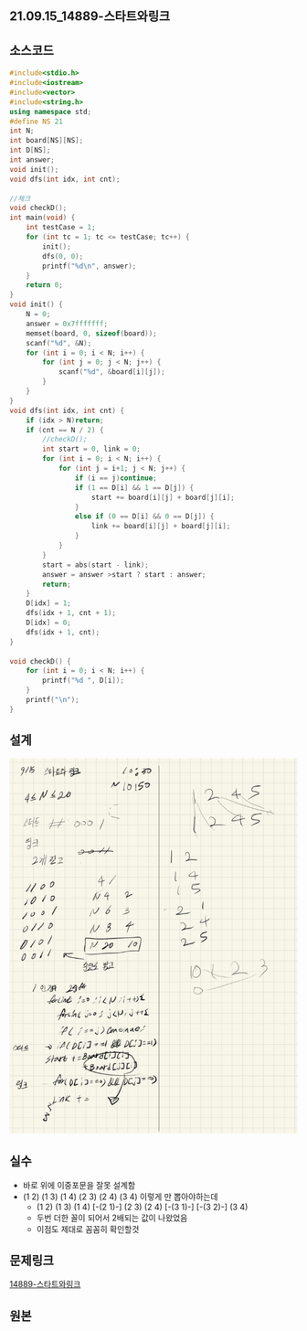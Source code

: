 ## 21.09.15_14889-스타트와링크

## 소스코드

```c++
#include<stdio.h>
#include<iostream>
#include<vector>
#include<string.h>
using namespace std;
#define NS 21
int N;
int board[NS][NS];
int D[NS];
int answer;
void init();
void dfs(int idx, int cnt);

//체크
void checkD();
int main(void) {
	int testCase = 1;
	for (int tc = 1; tc <= testCase; tc++) {
		init();
		dfs(0, 0);
		printf("%d\n", answer);
	}
	return 0;
}
void init() {
	N = 0;
	answer = 0x7fffffff;
	memset(board, 0, sizeof(board));
	scanf("%d", &N);
	for (int i = 0; i < N; i++) {
		for (int j = 0; j < N; j++) {
			scanf("%d", &board[i][j]);
		}
	}
}
void dfs(int idx, int cnt) {
	if (idx > N)return;
	if (cnt == N / 2) {
		//checkD();
		int start = 0, link = 0;
		for (int i = 0; i < N; i++) {
			for (int j = i+1; j < N; j++) {
				if (i == j)continue;
				if (1 == D[i] && 1 == D[j]) {
					start += board[i][j] + board[j][i];
				}
				else if (0 == D[i] && 0 == D[j]) {
					link += board[i][j] + board[j][i];
				}
			}
		}
		start = abs(start - link);
		answer = answer >start ? start : answer;
		return;
	}
	D[idx] = 1;
	dfs(idx + 1, cnt + 1);
	D[idx] = 0;
	dfs(idx + 1, cnt);
}

void checkD() {
	for (int i = 0; i < N; i++) {
		printf("%d ", D[i]);
	}
	printf("\n");
}
```

## 설계

![image-20210915225311408](21.09.15_14889-스타트와링크.assets/image-20210915225311408.png)

## 실수

- 바로 위에 이중포문을 잘못 설계함
- (1 2) (1 3) (1 4) (2 3) (2 4) (3 4) 이렇게 만 뽑아야하는데
  - (1 2) (1 3) (1 4) [-(2 1)-] (2 3) (2 4) [-(3 1)-] [-(3 2)-] (3 4)
  - 두번 더한 꼴이 되어서 2배되는 값이 나왔었음
  - 이점도 제대로 꼼꼼히 확인할것

## 문제링크

[14889-스타트와링크](https://www.acmicpc.net/problem/14889)

## 원본

